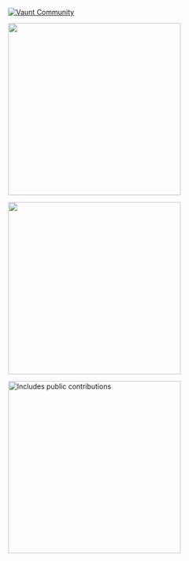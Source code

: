 

[![Vaunt Community](https://api.vaunt.dev/v1/github/entities/firecamp-dev/repositories/firecamp/badges/community)](https://community.vaunt.dev/board/firecamp-dev/repository/firecamp)

<p>
  <img src="https://api.vaunt.dev/v1/github/entities/firecamp-dev/repositories/firecamp/contributors?format=svg&limit=30" width="350" />
</p>

<p>
  <img decoding="async" loading="lazy" src="https://api.vaunt.dev/v1/github/entities/jeff1010322/achievements?format=svg&limit=20" width="350" />
</p>

<p>
    <a href="https://vaunt.dev">
        <img src="https://api.vaunt.dev/v1/github/entities/JayOaks/contributions?format=svg" width="350" title="Includes public contributions"/>
    </a>
</p>
